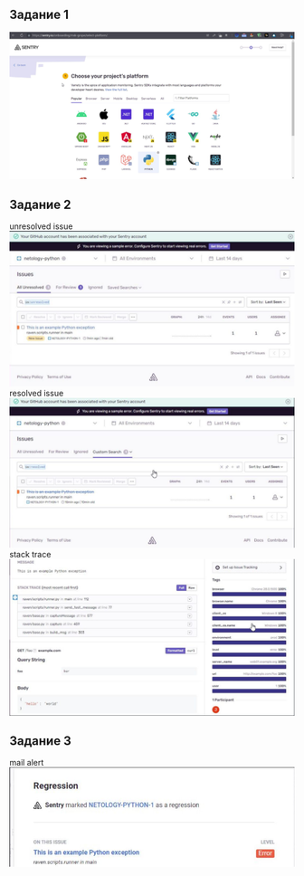 ## Задание 1
![1](https://github.com/Jekker600/10/blob/main/10.5/1.jpg)
## Задание 2
unresolved issue
![2](https://github.com/Jekker600/10/blob/main/10.5/2.jpg)
resolved issue
![3](https://github.com/Jekker600/10/blob/main/10.5/3.jpg)
stack trace
![4](https://github.com/Jekker600/10/blob/main/10.5/4.jpg)
## Задание 3
mail alert
![5](https://github.com/Jekker600/10/blob/main/10.5/5.jpg)
